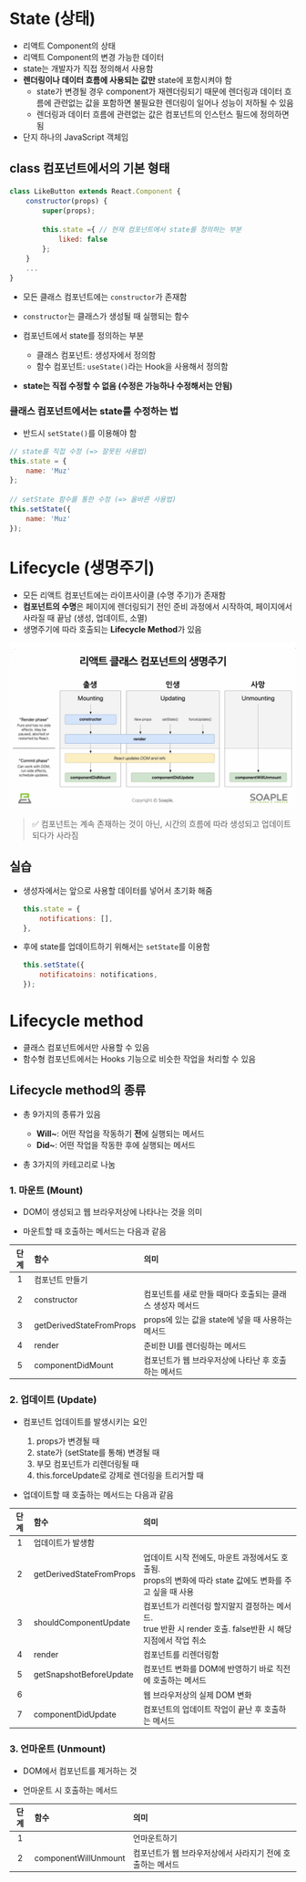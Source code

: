 # State (상태)
- 리액트 Component의 상태
- 리액트 Component의 변경 가능한 데이터
- state는 개발자가 직접 정의해서 사용함
- **렌더링이나 데이터 흐름에 사용되는 값만** state에 포함시켜야 함
  - state가 변경될 경우 component가 재렌더링되기 때문에 렌더링과 데이터 흐름에 관련없는 값을 포함하면 불필요한 렌더링이 일어나 성능이 저하될 수 있음
  - 렌더링과 데이터 흐름에 관련없는 값은 컴포넌트의 인스턴스 필드에 정의하면 됨
- 단지 하나의 JavaScript 객체임

## class 컴포넌트에서의 기본 형태
```jsx
class LikeButton extends React.Component {
    constructor(props) {
        super(props);

        this.state ={ // 현재 컴포넌트에서 state를 정의하는 부분
            liked: false
        };
    }
    ...
}
```
- 모든 클래스 컴포넌트에는 `constructor`가 존재함
- `constructor`는 클래스가 생성될 때 실행되는 함수
- 컴포넌트에서 state를 정의하는 부분
  - 클래스 컴포넌트: 생성자에서 정의함
  - 함수 컴포넌트: `useState()`라는 Hook을 사용해서 정의함

- **state는 직접 수정할 수 없음 (수정은 가능하나 수정해서는 안됨)**


### 클래스 컴포넌트에서는 state를 수정하는 법
- 반드시 `setState()`를 이용해야 함
```jsx
// state를 직접 수정 (=> 잘못된 사용법)
this.state = {
    name: 'Muz'
};

// setState 함수를 통한 수정 (=> 올바른 사용법)
this.setState({
    name: 'Muz'
});
```

# Lifecycle (생명주기)
- 모든 리액트 컴포넌트에는 라이프사이클 (수명 주기)가 존재함
- **컴포넌트의 수명**은 페이지에 렌더링되기 전인 준비 과정에서 시작하여, 페이지에서 사라질 때 끝남 (생성, 업데이트, 소멸)
- 생명주기에 따라 호출되는 **Lifecycle Method**가 있음

<img src='./img/05_lifecycle.JPG'/>

> ✅ 컴포넌트는 계속 존재하는 것이 아닌, 시간의 흐름에 따라 생성되고 업데이트 되다가 사라짐

## 실습
- 생성자에서는 앞으로 사용할 데이터를 넣어서 초기화 해줌
    ```jsx
    this.state = {
        notifications: [],
    },
    ```

- 후에 state를 업데이트하기 위해서는 `setState`를 이용함
    ```jsx
    this.setState({
        notificatoins: notifications,
    });
    ```

# Lifecycle method
- 클래스 컴포넌트에서만 사용할 수 있음 
- 함수형 컴포넌트에서는 Hooks 기능으로 비슷한 작업을 처리할 수 있음 

## Lifecycle method의 종류
- 총 9가지의 종류가 있음
  - **Will~**: 어떤 작업을 작동하기 **전**에 실행되는 메서드
  - **Did~**: 어떤 작업을 작동한 후에 실행되는 메서드

- 총 3가지의 카테고리로 나눔

### 1. 마운트 (Mount)
- DOM이 생성되고 웹 브라우저상에 나타나는 것을 의미

- 마운트할 때 호출하는 메서드는 다음과 같음

|단계|함수|의미|
|:-:|:-|:--|
|1|컴포넌트 만들기||
|2|constructor|컴포넌트를 새로 만들 때마다 호출되는 클래스 생성자 메서드|
|3|getDerivedStateFromProps|props에 있는 값을 state에 넣을 때 사용하는 메서드|
|4|render|준비한 UI를 렌더링하는 메서드|
|5|componentDidMount|컴포넌트가 웹 브라우저상에 나타난 후 호출하는 메서드|

### 2. 업데이트 (Update)
- 컴포넌트 업데이트를 발생시키는 요인
  1. props가 변경될 때
  2. state가 (setState를 통해) 변경될 때
  3. 부모 컴포넌트가 리렌더링될 때
  4. this.forceUpdate로 강제로 렌더링을 트리거할 때

- 업데이트할 때 호출하는 메서드는 다음과 같음

|단계|함수|의미|
|:-:|:-|:--|
|1|업데이트가 발생함||
|2|getDerivedStateFromProps|업데이트 시작 전에도, 마운트 과정에서도 호출됨. <br>props의 변화에 따라 state 값에도 변화를 주고 싶을 때 사용|
|3|shouldComponentUpdate|컴포넌트가 리렌더링 할지말지 결정하는 메서드. <br> true 반환 시 render 호출. false반환 시 해당 지점에서 작업 취소|
|4|render|컴포넌트를 리렌더링함|
|5|getSnapshotBeforeUpdate|컴포넌트 변화를 DOM에 반영하기 바로 직전에 호출하는 메서드|
|6||웹 브라우저상의 실제 DOM 변화|
|7|componentDidUpdate|컴포넌트의 업데이트 작업이 끝난 후 호출하는 메서드|

### 3. 언마운트 (Unmount)
- DOM에서 컴포넌트를 제거하는 것

- 언마운트 시 호출하는 메서드

|단계|함수|의미|
|:-:|:-|:--|
|1||언마운트하기|
|2|componentWillUnmount|컴포넌트가 웹 브라우저상에서 사라지기 전에 호출하는 메서드
